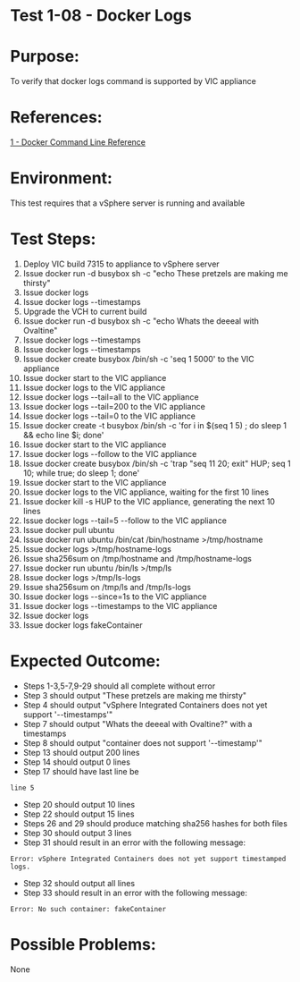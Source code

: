 Test 1-08 - Docker Logs
=======

# Purpose:
To verify that docker logs command is supported by VIC appliance

# References:
[1 - Docker Command Line Reference](https://docs.docker.com/engine/reference/commandline/logs/)

# Environment:
This test requires that a vSphere server is running and available

# Test Steps:
1. Deploy VIC build 7315 to appliance to vSphere server
2. Issue docker run -d busybox sh -c "echo These pretzels are making me thirsty"
3. Issue docker logs <ID1>
4. Issue docker logs --timestamps <ID1>
5. Upgrade the VCH to current build
6. Issue docker run -d busybox sh -c "echo Whats the deeeal with Ovaltine"
7. Issue docker logs --timestamps <ID2>
8. Issue docker logs --timestamps <ID1>
9. Issue docker create busybox /bin/sh -c 'seq 1 5000' to the VIC appliance
10. Issue docker start <containerID> to the VIC appliance
11. Issue docker logs <containerID> to the VIC appliance
12. Issue docker logs --tail=all <containerID> to the VIC appliance
13. Issue docker logs --tail=200 <containerID> to the VIC appliance
14. Issue docker logs --tail=0 <containerID> to the VIC appliance
15. Issue docker create -t busybox /bin/sh -c 'for i in $(seq 1 5) ; do sleep 1 && echo line $i; done'
16. Issue docker start <containerID> to the VIC appliance
17. Issue docker logs --follow <containerID> to the VIC appliance
18. Issue docker create busybox /bin/sh -c 'trap "seq 11 20; exit" HUP; seq 1 10; while true; do sleep 1; done'
19. Issue docker start <containerID> to the VIC appliance
20. Issue docker logs <containerID> to the VIC appliance, waiting for the first 10 lines
21. Issue docker kill -s HUP <containerID> to the VIC appliance, generating the next 10 lines
22. Issue docker logs --tail=5 --follow <containerID> to the VIC appliance
23. Issue docker pull ubuntu
24. Issue docker run ubuntu /bin/cat /bin/hostname >/tmp/hostname
25. Issue docker logs <containerID> >/tmp/hostname-logs
26. Issue sha256sum on /tmp/hostname and /tmp/hostname-logs
27. Issue docker run ubuntu /bin/ls >/tmp/ls
28. Issue docker logs <containerID> >/tmp/ls-logs
29. Issue sha256sum on /tmp/ls and /tmp/ls-logs
30. Issue docker logs --since=1s <containerID> to the VIC appliance
31. Issue docker logs --timestamps <containerID> to the VIC appliance
32. Issue docker logs
33. Issue docker logs fakeContainer

# Expected Outcome:
* Steps 1-3,5-7,9-29 should all complete without error
* Step 3 should output "These pretzels are making me thirsty"
* Step 4 should output "vSphere Integrated Containers does not yet support '--timestamps'"
* Step 7 should output "Whats the deeeal with Ovaltine?" with a timestamps
* Step 8 should output "container <ID1> does not support '--timestamp'"
* Step 13 should output 200 lines
* Step 14 should output 0 lines
* Step 17 should have last line be
```
line 5
```
* Step 20 should output 10 lines
* Step 22 should output 15 lines
* Steps 26 and 29 should produce matching sha256 hashes for both files
* Step 30 should output 3 lines
* Step 31 should result in an error with the following message:
```
Error: vSphere Integrated Containers does not yet support timestamped logs.
```
* Step 32 should output all lines
* Step 33 should result in an error with the following message:
```
Error: No such container: fakeContainer
```

# Possible Problems:
None
